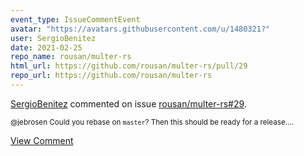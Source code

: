 ```yaml
---
event_type: IssueCommentEvent
avatar: "https://avatars.githubusercontent.com/u/1480321?"
user: SergioBenitez
date: 2021-02-25
repo_name: rousan/multer-rs
html_url: https://github.com/rousan/multer-rs/pull/29
repo_url: https://github.com/rousan/multer-rs
---
```


<a href='https://github.com/SergioBenitez' target='_blank'>SergioBenitez</a> commented on issue <a href='https://github.com/rousan/multer-rs/pull/29' target='_blank'>rousan/multer-rs#29</a>.

<small>@jebrosen Could you rebase on `master`? Then this should be ready for a release....</small>

<a href='https://github.com/rousan/multer-rs/pull/29' target='_blank'>View Comment</a>